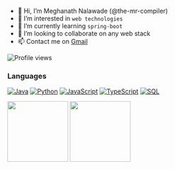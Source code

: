 - 👋 Hi, I’m Meghanath Nalawade (@the-mr-compiler)
- 👀 I’m interested in `web technologies`
- 🌱 I’m currently learning ```spring-boot```
- 💞️ I’m looking to collaborate on any web stack
- 📫 Contact me on <a href="mailto:meghanathms06@gmail.com">Gmail</a>

![Profile views](https://gpvc.arturio.dev/the-mr-compiler)

### Languages

[![Java](https://img.shields.io/badge/-Java-000?&logo=Java&logoColor=007396)](https://github.com/the-mr-compiler?tab=repositories&q=&type=&language=java)
[![Python](https://img.shields.io/badge/-Python-000?&logo=python)](https://github.com/the-mr-compiler?tab=repositories&q=&type=&language=python)
[![JavaScript](https://img.shields.io/badge/-JavaScript-000?&logo=JavaScript&logoColor=ddc508)](https://github.com/the-mr-compiler?tab=repositories&q=&type=&language=javascript)
[![TypeScript](https://img.shields.io/badge/-TypeScript-000?&logo=TypeScript&logoColor=007ACC)](https://github.com/the-mr-compiler?tab=repositories&q=&type=&language=typescript)
[![SQL](https://img.shields.io/badge/-SQL-000?&logo=MySQL&logoColor=4479A1)](https://github.com/the-mr-compiler?tab=repositories&q=&type=&language=sql)



<img height="137px" src="https://github-readme-stats.vercel.app/api?username=the-mr-compiler&hide_title=true&hide_border=true&show_icons=true&include_all_commits=true&count_private=true&line_height=21&text_color=000&icon_color=000&bg_color=0,ea6161,ffc64d,fffc4d,52fa5a&theme=graywhite" />
<img height="137px" src="https://github-readme-stats.vercel.app/api/top-langs/?username=the-mr-compiler&hide=html&hide_title=true&hide_border=true&layout=compact&langs_count=20&text_color=000&icon_color=fff&bg_color=0,52fa5a,4dfcff,c64dff&theme=graywhite" />


<!---
the-mr-compiler/the-mr-compiler is a ✨ special ✨ repository because its `README.md` (this file) appears on your GitHub profile.
You can click the Preview link to take a look at your changes.
--->
